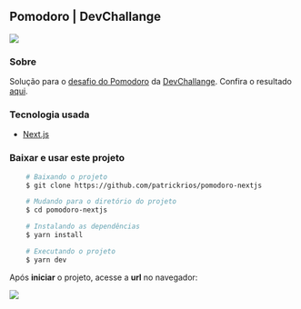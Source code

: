 ## Pomodoro | DevChallange
<img src="https://ik.imagekit.io/lrjseyuxi3m/readme/pomodoro-readme-min_M4wTuhItrT9.png?updatedAt=1635380053958">

### Sobre
Solução para o <a href="https://devchallenge.com.br/challenges/5efaa4faa9fcd44066b1b923/details">desafio do Pomodoro</a> da <a href="https://devchallenge.com.br/">DevChallange</a>. Confira o resultado <a href="https://pomodoro-nextjs.vercel.app/">aqui</a>.

### Tecnologia usada
* <a href="https://nextjs.org/">Next.js</a>

### Baixar e usar este projeto
```bash
    # Baixando o projeto
    $ git clone https://github.com/patrickrios/pomodoro-nextjs
```
```bash
    # Mudando para o diretório do projeto
    $ cd pomodoro-nextjs
```
```bash
    # Instalando as dependências
    $ yarn install
```
```bash
    # Executando o projeto
    $ yarn dev
```

Após **iniciar** o projeto, acesse a **url** no navegador:

<img src="https://ik.imagekit.io/lrjseyuxi3m/readme/server-start_hG4he-H4JH.png" >